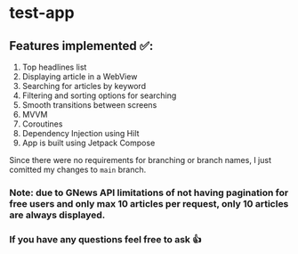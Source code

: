 # test-app

## Features implemented ✅:
1. Top headlines list
2. Displaying article in a WebView
3. Searching for articles by keyword
4. Filtering and sorting options for searching
5. Smooth transitions between screens
6. MVVM
7. Coroutines
8. Dependency Injection using Hilt
9. App is built using Jetpack Compose

Since there were no requirements for branching or branch names, I just comitted my changes to `main` branch.

### Note: due to GNews API limitations of not having pagination for free users and only max 10 articles per request, only 10 articles are always displayed.

### If you have any questions feel free to ask 👍
